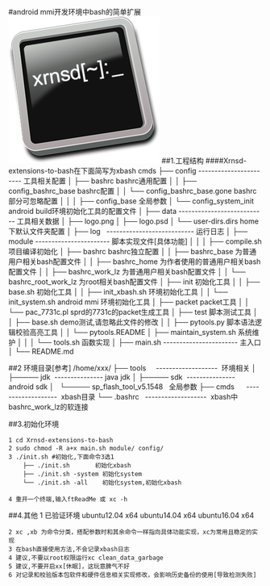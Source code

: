 #android mmi开发环境中bash的简单扩展
![Logo](data/logo.png)
##1.工程结构
####Xrnsd-extensions-to-bash在下面简写为xbash
	cmds
	├── config	-----------------------	工具相关配置
	│		├── bashrc						bashrc通用配置
	│		│		├── config_bashrc_base			bashrc配置
	│		│		└── config_bashrc_base.gone		bashrc部分可忽略配置
	│		│
	│		├── config_base					全局参数
	│		└── config_system_init			android build环境初始化工具的配置文件
	│
	├── data	--------------------------- 工具相关数据
	│		├── logo.png
	│		├── logo.psd
	│		└── user-dirs.dirs				home下默认文件夹配置
	│
	├── log   --------------------------- 运行日志
	│
	├── module	-----------------------	脚本实现文件[具体功能]
	│		│
	│		├── compile.sh					项目编译初始化
	│		├── bashrc						bashrc独立配置
	│		│		├── bashrc_base					为普通用户相关bash配置文件
	│		│		├── bashrc_home					为作者使用的普通用户相关bash配置文件
	│		│		├── bashrc_work_lz				为普通用户相关bash配置文件
	│		│		└── bashrc_root_work_lz			为root相关bash配置文件
	│		├── init							初始化工具
	│		│		├── base.sh				  		初始化工具
	│		│		├── init_xbash.sh			  		环境初始化工具
	│		│		└── init_system.sh		  		android mmi 环境初始化工具
	│		├── packet						packet工具
	│		│		└── pac_7731c.pl			  		sprd的7731c的packet生成工具
	│		├── test							脚本测试工具
	│		│		├── base.sh				  		demo测试,请忽略此文件的修改
	│		│		├── pytools.py			  		脚本语法逻辑校验高亮工具
	│		│		└── pytools.README
	│		├── maintain_system.sh			系统维护
	│		│
	│		└── tools.sh						函数实现
	│
	├── main.sh	-----------------------	主入口
	│
	└── README.md


##2 环境目录[参考]
		/home/xxx/
		├── tools     -------------------  环境相关
		│	    ├───── jdk  ---------------    java jdk
		│	    ├───── sdk  ---------------    android sdk
		│	    └───── sp_flash_tool_v5.1548   全局参数
		├── cmds      -------------------  xbash目录
		└── .bashrc   -------------------  xbash中bashrc_work_lz的软连接

##3.初始化环境

	1 cd Xrnsd-extensions-to-bash
	2 sudo chmod -R a+x main.sh module/ config/
	3 ./init.sh #初始化,下面命令3选1
		├── ./init.sh 	    初始化xbash
		├── ./init.sh -system 初始化system
		└── ./init.sh -all    初始化system,初始化xbash
	
	4 重开一个终端,输入ftReadMe 或 xc -h

##4.其他
	1 已验证环境
		ubuntu12.04 x64
		ubuntu14.04 x64
		ubuntu16.04 x64

	2 xc ,xb 为命令分类，搭配参数时和其余命令一样指向具体功能实现，xc为常用且稳定的实现
	3 在bash直接使用方法,不会记录xbash日志
	4 建议,不要以root权限运行xc clean_data_garbage
	5 建议,不要开启xx[休眠]，这玩意脾气不好
	6 对记录和校验版本包软件和硬件信息相关实现修改，会影响历史备份的使用[导致检测失败]
